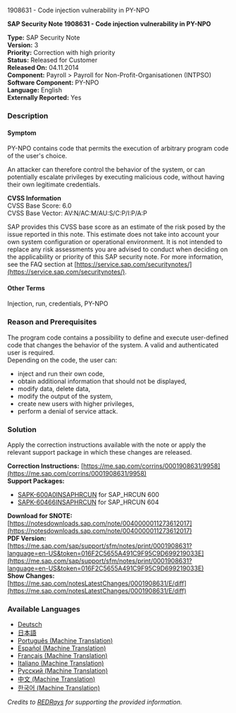 1908631 - Code injection vulnerability in PY-NPO

**SAP Security Note 1908631 - Code injection vulnerability in PY-NPO**

**Type:** SAP Security Note  
**Version:** 3  
**Priority:** Correction with high priority  
**Status:** Released for Customer  
**Released On:** 04.11.2014  
**Component:** Payroll > Payroll for Non-Profit-Organisationen (INTPSO)  
**Software Component:** PY-NPO  
**Language:** English  
**Externally Reported:** Yes  

### Description

#### Symptom

PY-NPO contains code that permits the execution of arbitrary program code of the user's choice.

An attacker can therefore control the behavior of the system, or can potentially escalate privileges by executing malicious code, without having their own legitimate credentials.

**CVSS Information**  
CVSS Base Score: 6.0  
CVSS Base Vector: AV:N/AC:M/AU:S/C:P/I:P/A:P

SAP provides this CVSS base score as an estimate of the risk posed by the issue reported in this note. This estimate does not take into account your own system configuration or operational environment. It is not intended to replace any risk assessments you are advised to conduct when deciding on the applicability or priority of this SAP security note. For more information, see the FAQ section at [https://service.sap.com/securitynotes/](https://service.sap.com/securitynotes/).

#### Other Terms

Injection, run, credentials, PY-NPO

### Reason and Prerequisites

The program code contains a possibility to define and execute user-defined code that changes the behavior of the system. A valid and authenticated user is required.  
Depending on the code, the user can:

- inject and run their own code,
- obtain additional information that should not be displayed,
- modify data, delete data,
- modify the output of the system,
- create new users with higher privileges,
- perform a denial of service attack.

### Solution

Apply the correction instructions available with the note or apply the relevant support package in which these changes are released.

**Correction Instructions:** [https://me.sap.com/corrins/0001908631/9958](https://me.sap.com/corrins/0001908631/9958)  
**Support Packages:**

- [SAPK-600A0INSAPHRCUN](https://me.sap.com/supportpackage/SAPK-600A0INSAPHRCUN) for SAP_HRCUN 600
- [SAPK-60466INSAPHRCUN](https://me.sap.com/supportpackage/SAPK-60466INSAPHRCUN) for SAP_HRCUN 604

**Download for SNOTE:** [https://notesdownloads.sap.com/note/0040000011273612017](https://notesdownloads.sap.com/note/0040000011273612017)  
**PDF Version:** [https://me.sap.com/sap/support/sfm/notes/print/0001908631?language=en-US&token=016F2C5655A491C9F95C9D699219033E](https://me.sap.com/sap/support/sfm/notes/print/0001908631?language=en-US&token=016F2C5655A491C9F95C9D699219033E)  
**Show Changes:** [https://me.sap.com/notesLatestChanges/0001908631/E/diff](https://me.sap.com/notesLatestChanges/0001908631/E/diff)

### Available Languages

- [Deutsch](https://me.sap.com/notes/0001908631/D)
- [日本語](https://me.sap.com/notes/0001908631/J)
- [Português (Machine Translation)](https://me.sap.com/notes/0001908631/P)
- [Español (Machine Translation)](https://me.sap.com/notes/0001908631/S)
- [Français (Machine Translation)](https://me.sap.com/notes/0001908631/F)
- [Italiano (Machine Translation)](https://me.sap.com/notes/0001908631/I)
- [Русский (Machine Translation)](https://me.sap.com/notes/0001908631/R)
- [中文 (Machine Translation)](https://me.sap.com/notes/0001908631/1)
- [한국어 (Machine Translation)](https://me.sap.com/notes/0001908631/3)

*Credits to [REDRays](https://redrays.io) for supporting the provided information.*